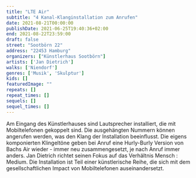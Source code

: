 ```yaml
---
title: "LTE Air"
subtitle: "4 Kanal-Klanginstallation zum Anrufen"
date: 2021-08-21T00:00:00
publishDate: 2021-06-25T19:40:36+02:00
end: 2021-08-22T23:59:00
draft: false
street: "Sootbörn 22"
address: "22453 Hamburg"
organizers: ["Künstlerhaus Sootbörn"]
artists: ['Jan Dietrich']
walks: ['Niendorf']
genres: ['Musik', 'Skulptur']
kids: []
featuredImage: ""
repeats: []
repeat_times: []
sequels: []
sequel_times: []
---
```


Am Eingang des Künstlerhauses sind Lautsprecher installiert, die mit Mobiltelefonen gekoppelt sind. Die ausgehängten Nummern können angerufen werden, was den Klang der Installation beeinflusst. Die eigens komponierten Klingeltöne geben bei Anruf eine Hurly-Burly Version von Bachs Air wieder - immer neu zusammengesetzt, je nach Anruf immer anders. Jan Dietrich richtet seinen Fokus auf das Verhältnis Mensch : Medium. Die Installation ist Teil einer künstlerische Reihe, die sich mit dem gesellschaftlichen Impact von Mobiltelefonen auseinandersetzt. 